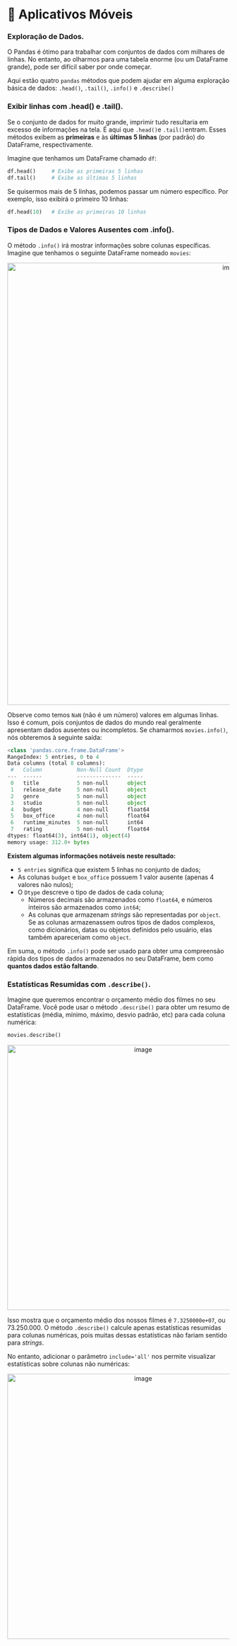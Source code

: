 # 📱 Aplicativos Móveis

### Exploração de Dados.
O Pandas é ótimo para trabalhar com conjuntos de dados com milhares de linhas. No entanto, ao olharmos para uma tabela enorme (ou um DataFrame grande), pode ser difícil saber por onde começar.

Aqui estão quatro `pandas` métodos que podem ajudar em alguma exploração básica de dados:
`.head()`, `.tail()`, `.info()` e `.describe()`

### Exibir linhas com .head() e .tail().
Se o conjunto de dados for muito grande, imprimir tudo resultaria em excesso de informações na tela. É aqui que `.head()`e `.tail()`entram. Esses métodos exibem as **primeiras** e às **últimas 5 linhas** (por padrão) do DataFrame, respectivamente.

Imagine que tenhamos um DataFrame chamado `df`:
```python
df.head()     # Exibe as primeiras 5 linhas
df.tail()     # Exibe as últimas 5 linhas
```

Se quisermos mais de 5 linhas, podemos passar um número específico. Por exemplo, isso exibirá o primeiro 10 linhas:
```python
df.head(10)   # Exibe as primeiras 10 linhas
```

### Tipos de Dados e Valores Ausentes com .info().
O método `.info()` irá mostrar informações sobre colunas específicas. Imagine que tenhamos o seguinte DataFrame nomeado `movies`:

<div align="center">
  <img width="1000" alt="image" src="https://github.com/user-attachments/assets/3347efc3-bffa-4ebb-a726-eb5e7fb56a6b" />
</div>

Observe como temos `NaN` (não é um número) valores em algumas linhas. Isso é comum, pois conjuntos de dados do mundo real geralmente apresentam dados ausentes ou incompletos.
Se chamarmos `movies.info()`, nós obteremos à seguinte saída:

```python
<class 'pandas.core.frame.DataFrame'>
RangeIndex: 5 entries, 0 to 4
Data columns (total 8 columns):
 #   Column           Non-Null Count  Dtype
---  ------           --------------  -----
 0   title            5 non-null      object
 1   release_date     5 non-null      object
 2   genre            5 non-null      object
 3   studio           5 non-null      object
 4   budget           4 non-null      float64
 5   box_office       4 non-null      float64
 6   runtime_minutes  5 non-null      int64
 7   rating           5 non-null      float64
dtypes: float64(3), int64(1), object(4)
memory usage: 312.0+ bytes
```

**Existem algumas informações notáveis neste resultado:**
* `5 entries` significa que existem 5 linhas no conjunto de dados;
* As colunas `budget` e `box_office` possuem 1 valor ausente (apenas 4  valores não nulos);
* O `Dtype` descreve o tipo de dados de cada coluna;
  * Números decimais são armazenados como `float64`, e números inteiros são armazenados como `int64`;
  * As colunas que armazenam _strings_ são representadas por `object`. Se as colunas armazenassem outros tipos de dados complexos, como dicionários, datas ou objetos definidos pelo usuário, elas também apareceriam como `object`.

Em suma, o método `.info()` pode ser usado para obter uma compreensão rápida dos tipos de dados armazenados no seu DataFrame, bem como **quantos dados estão faltando**.

### Estatísticas Resumidas com `.describe()`.
Imagine que queremos encontrar o orçamento médio dos filmes no seu DataFrame. Você pode usar o método `.describe()` para obter um resumo de estatísticas (média, mínimo, máximo, desvio padrão, etc) para cada coluna numérica:

```python
movies.describe()
```

<div align="center">
  <img width="600" alt="image" src="https://github.com/user-attachments/assets/eecf7df2-3b90-4404-8e40-81e514a1415f" />
</div>


Isso mostra que o orçamento médio dos nossos filmes é `7.3250000e+07`, ou 73.250.000. O método `.describe()` calcule apenas estatísticas resumidas para colunas numéricas, pois muitas dessas estatísticas não fariam sentido para _strings_.

No entanto, adicionar o parâmetro `include='all'` nos permite visualizar estatísticas sobre colunas não numéricas:

<div align="center">
  <img width="600" alt="image" src="https://github.com/user-attachments/assets/e0feda9f-e5f5-49ec-9ee3-5c884a719361" />
</div>

